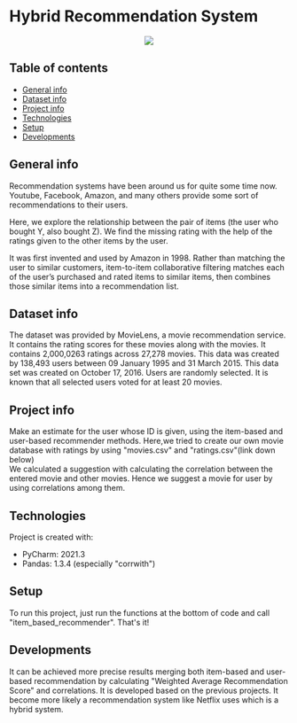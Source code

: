 # Hybrid Recommendation System

<p align="center">
	<img src="https://www.researchgate.net/profile/Xiangjie-Kong-2/publication/330077673/figure/fig5/AS:710433577107459@1546391972632/A-hybrid-paper-recommendation-system.png" /> 

</p>

## Table of contents
* [General info](#general-info)
* [Dataset info](#dataset-info)
* [Project info](#project-info)
* [Technologies](#technologies)
* [Setup](#setup)
* [Developments](#developments)

## General info
Recommendation systems have been around us for quite some time now. Youtube, Facebook, Amazon, and many others provide some sort of recommendations to their users.   

Here, we explore the relationship between the pair of items (the user who bought Y, also bought Z). We find the missing rating with the help of the ratings given to the other items by the user.   

It was first invented and used by Amazon in 1998. Rather than matching the user to similar customers, item-to-item collaborative filtering matches each of the user’s purchased and rated items to similar items, then combines those similar items into a recommendation list.



## Dataset info
The dataset was provided by MovieLens, a movie recommendation service. It contains the rating scores for these movies along with the movies. It contains 2,000,0263 ratings across 27,278 movies. This data was created by 138,493 users between 09 January 1995 and 31 March 2015. This data set was created on October 17, 2016. Users are randomly selected. It is known that all selected users voted for at least 20 movies.
## Project info
Make an estimate for the user whose ID is given, using the item-based and user-based recommender methods.
Here,we tried to create our own movie database with ratings by using "movies.csv" and "ratings.csv"(link down below)  
We calculated a suggestion with calculating the correlation between the entered movie and other movies. Hence we suggest a movie for user by using correlations among them.

## Technologies
Project is created with:
* PyCharm: 2021.3 
* Pandas: 1.3.4 (especially "corrwith")


	
## Setup
To run this project, just run the functions at the bottom of code and call "item_based_recommender". That's it!

## Developments 
It can be achieved more precise results merging both item-based and user-based recommendation by calculating "Weighted Average Recommendation Score" and correlations. It is developed based on the previous projects. It become more likely a recommendation system like Netflix uses which is a hybrid system.


